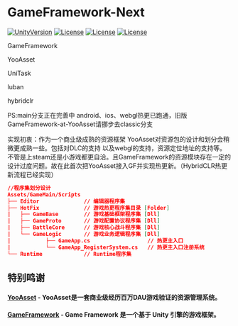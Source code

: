 # GameFramework-Next


[![UnityVersion](https://img.shields.io/badge/Unity%20Ver-2019.4.12++-blue.svg?style=flat-square)](https://github.com/ALEXTANGXIAO/GameFramework-Next)
[![License](https://img.shields.io/github/license/ALEXTANGXIAO/GameFramework-Next)](https://github.com/ALEXTANGXIAO/GameFramework-Next)
[![License](https://img.shields.io/github/last-commit/ALEXTANGXIAO/GameFramework-Next)](https://github.com/ALEXTANGXIAO/GameFramework-Next)
[![License](https://img.shields.io/github/issues/ALEXTANGXIAO/GameFramework-Next)](https://github.com/ALEXTANGXIAO/GameFramework-Next)

GameFramework

YooAsset

UniTask

luban

hybridclr

PS:main分支正在完善中 android、ios、webgl热更已跑通，旧版GameFramework-at-YooAsset请挪步去classic分支

实现初衷：作为一个商业级成熟的资源框架 YooAsset对资源包的设计和划分会稍微更成熟一些。包括对DLC的支持 以及webgl的支持，资源定位地址的支持等。不管是上steam还是小游戏都更自洽。且GameFramework的资源模块存在一定的设计过度问题。故在此首次把YooAsset接入GF并实现热更新。（HybridCLR热更新流程已经实现）


``` json
//程序集划分设计
Assets/GameMain/Scripts
├── Editor              // 编辑器程序集
├── HotFix              // 游戏热更程序集目录 [Folder]
|   ├── GameBase        // 游戏基础框架程序集 [Dll]
|   ├── GameProto       // 游戏配置协议程序集 [Dll]  
|   ├── BattleCore      // 游戏核心战斗程序集 [Dll] 
|   └── GameLogic       // 游戏业务逻辑程序集 [Dll]
|           ├── GameApp.cs                  // 热更主入口
|           └── GameApp_RegisterSystem.cs   // 热更主入口注册系统
└── Runtime             // Runtime程序集
```

## <strong>特别鸣谢
#### <a href="https://github.com/tuyoogame/YooAsset"><strong>YooAsset</strong></a> - YooAsset是一套商业级经历百万DAU游戏验证的资源管理系统。

#### <a href="https://github.com/EllanJiang/GameFramework"><strong>GameFramework</strong></a> - Game Framework 是一个基于 Unity 引擎的游戏框架。
